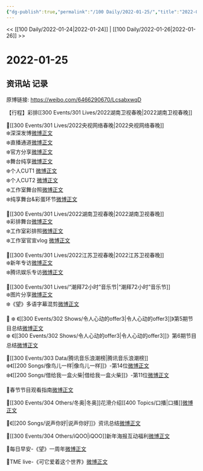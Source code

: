 ```yaml
---
{"dg-publish":true,"permalink":"/100 Daily/2022-01-25/","title":"2022-01-25","created":"2022-12-22T16:18:08.000+08:00","updated":"2023-04-11T12:43:50.854+08:00"}
---
```



<< [[100 Daily/2022-01-24\|2022-01-24]] | [[100 Daily/2022-01-26\|2022-01-26]] >>

# 2022-01-25

## 资讯站 记录

原博链接: https://weibo.com/6466290670/LcsabxwqD

【行程】彩排[[300 Events/301 Lives/2022湖南卫视春晚\|2022湖南卫视春晚]]

🌟[[300 Events/301 Lives/2022央视网络春晚\|2022央视网络春晚]]  
❄️深深发博[微博正文](https://m.weibo.cn/6466290670/4729641325039316)  
❄️直播通道[微博正文](https://m.weibo.cn/6466290670/4729587588139012)  
❄️官方分享[微博正文](https://m.weibo.cn/6466290670/4729637923981825)  
❄️舞台纯享[微博正文](https://m.weibo.cn/6466290670/4729671739247705)  
❄️个人CUT1 [微博正文](https://m.weibo.cn/6466290670/4729498282493460)  
❄️个人CUT2 [微博正文](https://m.weibo.cn/6466290670/4729511428496494)  
❄️工作室舞台照[微博正文](https://m.weibo.cn/5516625428/4729656781576627)  
❄️纯享舞台&彩蛋环节[微博正文](https://m.weibo.cn/6466290670/4729637923981825)

🌟[[300 Events/301 Lives/2022湖南卫视春晚\|2022湖南卫视春晚]]  
❄️彩排舞台[微博正文](https://m.weibo.cn/6466290670/4729670547801422)  
❄️工作室彩排照[微博正文](https://m.weibo.cn/6466290670/4729678420250083)  
❄️工作室官宣vlog [微博正文](https://m.weibo.cn/6466290670/4729508706128736)

🌟[[300 Events/301 Lives/2022江苏卫视春晚\|2022江苏卫视春晚]]  
❄️新年专访[微博正文](https://m.weibo.cn/6466290670/4729472471794513)  
❄️腾讯娱乐专访[微博正文](https://m.weibo.cn/6466290670/4729483313550213)

🌟[[300 Events/301 Lives/“潮拜72小时”音乐节\|“潮拜72小时”音乐节]]  
❄️图片分享[微博正文](https://m.weibo.cn/6466290670/4729535720852201)  
❄️《望》多语字幕混剪[微博正文](https://m.weibo.cn/6466290670/4729461973191838)

🌟
❄️ 《[[300 Events/302 Shows/令人心动的offer3\|令人心动的offer3]]》第5期节目总结[微博正文](https://m.weibo.cn/6466290670/4729645796167534)  
❄️ 《[[300 Events/302 Shows/令人心动的offer3\|令人心动的offer3]]》第6期节目总结[微博正文](https://m.weibo.cn/6466290670/4729648493102750)

🌟[[300 Events/303 Data/腾讯音乐浪潮榜\|腾讯音乐浪潮榜]]  
❄️《[[200 Songs/像鸟儿一样\|像鸟儿一样]]》-第14位[微博正文](https://m.weibo.cn/6466290670/4729555933200879)  
❄️《[[200 Songs/借给我一盒火柴\|借给我一盒火柴]]》-第11位[微博正文](https://m.weibo.cn/6466290670/4729602738226005)

🌟春节节目观看指南[微博正文](https://m.weibo.cn/6466290670/4729559579104529)

🌟[[300 Events/304 Others/冬奥\|冬奥]]花滑介绍[[400 Topics/口播\|口播]][微博正文](https://m.weibo.cn/6466290670/4729455089550346)

🌟《[[200 Songs/说声你好\|说声你好]]》资讯总结[微博正文](https://m.weibo.cn/6466290670/4729649416372608)

🌟[[300 Events/304 Others/iQOO\|iQOO]]新年海报互动福利[微博正文](https://m.weibo.cn/6466290670/4729554796807398)

🌟每日早安-《望》一周年[微博正文](https://m.weibo.cn/6466290670/4729444592520288)

🌟TME live-《可它爱着这个世界》[微博正文](https://m.weibo.cn/6466290670/4729621557289319)
